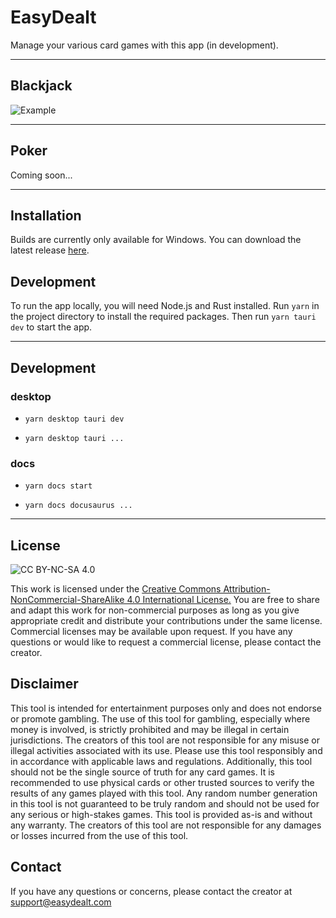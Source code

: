 # EasyDealt

Manage your various card games with this app (in development).

---

## Blackjack

![Example](./resources/example.gif)

---

## Poker

Coming soon...

---

## Installation

Builds are currently only available for Windows. You can download the latest release
[here](https://github.com/anqueue/EasyDealt/releases).

## Development

To run the app locally, you will need Node.js and Rust installed. Run `yarn` in the project
directory to install the required packages. Then run `yarn tauri dev` to start the app.

---

## Development

### desktop

- `yarn desktop tauri dev`

- `yarn desktop tauri ...`

### docs

- `yarn docs start`

- `yarn docs docusaurus ...`

---

## License

![CC BY-NC-SA 4.0](https://img.shields.io/badge/License-CC%20BY--NC--SA%204.0-lightgrey.svg)

This work is licensed under the
<a href="https://github.com/anqueue/EasyDealt/tree/main/LICENSE" target="_blank">Creative Commons
Attribution-NonCommercial-ShareAlike 4.0 International License.</a> You are free to share and adapt
this work for non-commercial purposes as long as you give appropriate credit and distribute your
contributions under the same license. Commercial licenses may be available upon request. If you have
any questions or would like to request a commercial license, please contact the creator.

## Disclaimer

This tool is intended for entertainment purposes only and does not endorse or promote gambling. The
use of this tool for gambling, especially where money is involved, is strictly prohibited and may be
illegal in certain jurisdictions. The creators of this tool are not responsible for any misuse or
illegal activities associated with its use. Please use this tool responsibly and in accordance with
applicable laws and regulations. Additionally, this tool should not be the single source of truth
for any card games. It is recommended to use physical cards or other trusted sources to verify the
results of any games played with this tool. Any random number generation in this tool is not
guaranteed to be truly random and should not be used for any serious or high-stakes games. This tool
is provided as-is and without any warranty. The creators of this tool are not responsible for any
damages or losses incurred from the use of this tool.

## Contact

If you have any questions or concerns, please contact the creator at
<a href="mailto:support@easydealt.com">support@easydealt.com</a>
